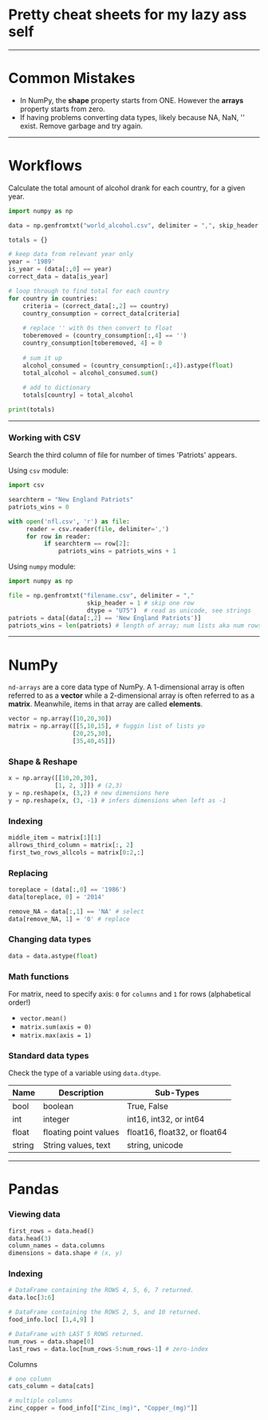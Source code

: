 # Pretty cheat sheets for my lazy ass self

-------------------------------------------------------------- 
# Common Mistakes

* In NumPy, the **shape** property starts from ONE. However the **arrays** property starts from zero.  
* If having problems converting data types, likely because NA, NaN, '' exist. Remove garbage and try again. 

-------------------------------------------------------------- 
# Workflows

Calculate the total amount of alcohol drank for each country, 
for a given year. 

```py
import numpy as np

data = np.genfromtxt("world_alcohol.csv", delimiter = ",", skip_header = 1, dtype = "U75")

totals = {}

# keep data from relevant year only
year = '1989'
is_year = (data[:,0] == year)
correct_data = data[is_year]

# loop through to find total for each country
for country in countries:    
    criteria = (correct_data[:,2] == country)
    country_consumption = correct_data[criteria]
    
    # replace '' with 0s then convert to float
    toberemoved = (country_consumption[:,4] == '')
    country_consumption[toberemoved, 4] = 0
    
    # sum it up
    alcohol_consumed = (country_consumption[:,4]).astype(float)    
    total_alcohol = alcohol_consumed.sum()
    
    # add to dictionary
    totals[country] = total_alcohol

print(totals)
```

-------------------------------------------------------------- 
### Working with CSV

Search the third column of file for number of times 'Patriots' appears. 

Using `csv` module: 
```py
import csv

searchterm = "New England Patriots"
patriots_wins = 0

with open('nfl.csv', 'r') as file:
     reader = csv.reader(file, delimiter=',')
     for row in reader:
          if searchterm == row[2]: 
              patriots_wins = patriots_wins + 1 
```
Using `numpy` module:
```py
import numpy as np

file = np.genfromtxt("filename.csv", delimiter = ","
                      skip_header = 1 # skip one row
                      dtype = "U75")  # read as unicode, see strings 
patriots = data[(data[:,2] == 'New England Patriots')]
patriots_wins = len(patriots) # length of array; num lists aka num rows
```

-------------------------------------------------------------- 
# NumPy

`nd-arrays` are a core data type of NumPy. A 1-dimensional array is often 
referred to as a **vector** while a 2-dimensional array is often referred to as a **matrix**. 
Meanwhile, items in that array are called **elements**.

```py
vector = np.array([10,20,30])
matrix = np.array([[5,10,15], # fuggin list of lists yo
                  [20,25,30],
                  [35,40,45]])
```

### Shape & Reshape

```py
x = np.array([[10,20,30],
             [1, 2, 3]]) # (2,3)
y = np.reshape(x, (3,2) # new dimensions here
y = np.reshape(x, (3, -1) # infers dimensions when left as -1
```
### Indexing

```py
middle_item = matrix[1][1]
allrows_third_column = matrix[:, 2] 
first_two_rows_allcols = matrix[0:2,:] 
```

### Replacing 

```py
toreplace = (data[:,0] == '1986') 
data[toreplace, 0] = '2014'

remove_NA = data[:,1] == 'NA' # select
data[remove_NA, 1] = '0' # replace
```

### Changing data types

```py
data = data.astype(float) 
```

### Math functions

For matrix, need to specify axis: `0` for `columns` and `1` for rows (alphabetical order!)

* `vector.mean()`
* `matrix.sum(axis = 0)`
* `matrix.max(axis = 1)`

### Standard data types

Check the type of a variable using `data.dtype`.

| Name | Description | Sub-Types |
| ---- | ----------- | --------- |
| bool | boolean | True, False |
| int  | integer | int16, int32, or int64
| float | floating point values | float16, float32, or float64
| string | String values, text | string, unicode |

-------------------------------------------------------------- 
# Pandas

### Viewing data

```py
first_rows = data.head()
data.head(3) 
column_names = data.columns
dimensions = data.shape # (x, y)
```

### Indexing 

```py
# DataFrame containing the ROWS 4, 5, 6, 7 returned.
data.loc[3:6]

# DataFrame containing the ROWS 2, 5, and 10 returned. 
food_info.loc[ [1,4,9] ]

# DataFrame with LAST 5 ROWS returned.
num_rows = data.shape[0]
last_rows = data.loc[num_rows-5:num_rows-1] # zero-index
```
Columns
```py
# one column
cats_column = data[cats]

# multiple columns
zinc_copper = food_info[["Zinc_(mg)", "Copper_(mg)"]]

```
